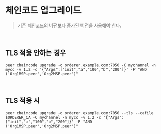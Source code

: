 # 체인코드 업그레이드
> 기존 체인코드의 버전보다 증가된 버전을 사용해야 한다.

<br/>

## TLS 적용 안하는 경우
<pre><code>peer chaincode upgrade -o orderer.example.com:7050 -C mychannel -n mycc -v 1.2 -c '{"Args":["init","a","100","b","200"]}' -P "AND ('Org1MSP.peer','Org2MSP.peer')"</code></pre>

<br/>

## TLS 적용 시
<pre><code>peer chaincode upgrade -o orderer.example.com:7050 --tls --cafile $ORDERER_CA -C mychannel -n mycc -v 1.2 -c '{"Args":["init","a","100","b","200"]}' -P "AND ('Org1MSP.peer','Org2MSP.peer')"</code></pre>

